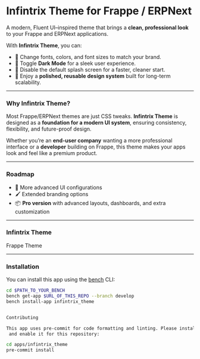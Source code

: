 # Infintrix Theme for Frappe / ERPNext  

A modern, Fluent UI–inspired theme that brings a **clean, professional look** to your Frappe and ERPNext applications.  

With **Infintrix Theme**, you can:  
- 🎨 Change fonts, colors, and font sizes to match your brand.  
- 🌙 Toggle **Dark Mode** for a sleek user experience.  
- 🚀 Disable the default splash screen for a faster, cleaner start.  
- 💎 Enjoy a **polished, reusable design system** built for long-term scalability.  

---

### Why Infintrix Theme?  
Most Frappe/ERPNext themes are just CSS tweaks. **Infintrix Theme** is designed as a **foundation for a modern UI system**, ensuring consistency, flexibility, and future-proof design.  

Whether you’re an **end-user company** wanting a more professional interface or a **developer** building on Frappe, this theme makes your apps look and feel like a premium product.  

---

### Roadmap  
- 🔧 More advanced UI configurations  
- 🖌️ Extended branding options  
- 📦 **Pro version** with advanced layouts, dashboards, and extra customization  

---

### Infintrix Theme  
Frappe Theme  

---

### Installation  

You can install this app using the [bench](https://github.com/frappe/bench) CLI:  

```bash
cd $PATH_TO_YOUR_BENCH
bench get-app $URL_OF_THIS_REPO --branch develop
bench install-app infintrix_theme


Contributing

This app uses pre-commit for code formatting and linting. Please install pre-commit
 and enable it for this repository:

cd apps/infintrix_theme
pre-commit install